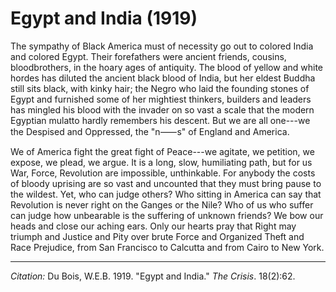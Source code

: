 <!--
title:   Egypt and India
author:  Du Bois, W.E.B.
journal: The Crisis
year:    1919
volume:  18
issue:   2
pages:   62
-->
# Egypt and India (1919)

The sympathy of Black America must of necessity go out to colored India and colored Egypt. Their forefathers were ancient friends, cousins, bloodbrothers, in the hoary ages of antiquity. The blood of yellow and white hordes has diluted the ancient black blood of India, but her eldest Buddha still sits black, with kinky hair; the Negro who laid the founding stones of Egypt and furnished some of her mightiest thinkers, builders and leaders has mingled his blood with the invader on so vast a scale that the modern Egyptian mulatto hardly remembers his descent. But we are all one---we the Despised and Oppressed, the "n&#11834;s" of England and America.

We of America fight the great fight of Peace---we agitate, we petition, we expose, we plead, we argue. It is a long, slow, humiliating path, but for us War, Force, Revolution are impossible, unthinkable. For anybody the costs of bloody uprising are so vast and uncounted that they must bring pause to the wildest. Yet, who can judge others? Who sitting in America can say that Revolution is never right on the Ganges or the Nile? Who of us who suffer can judge how unbearable is the suffering of unknown friends? We bow our heads and close our aching ears. Only our hearts pray that Right may triumph and Justice and Pity over brute Force and Organized Theft and Race Prejudice, from San Francisco to Calcutta and from Cairo to New York.

______________
*Citation:* Du Bois, W.E.B. 1919. "Egypt and India." *The Crisis*. 18(2):62.